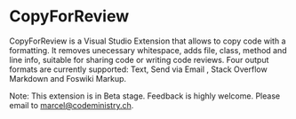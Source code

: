 # CopyForReview
CopyForReview is a Visual Studio Extension that allows to copy code with a formatting. It removes unecessary whitespace, adds file, class, method and line info, suitable for sharing code or writing code reviews. Four output formats are currently supported: Text, Send via Email , Stack Overflow Markdown and Foswiki Markup.

Note: This extension is in Beta stage. Feedback is highly welcome. Please email to marcel@codeministry.ch.
